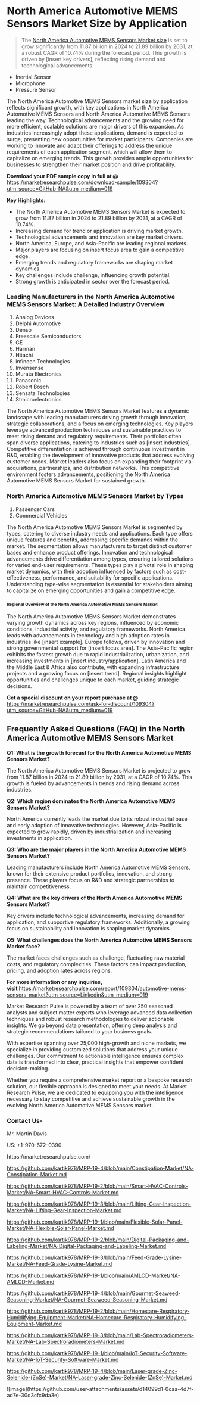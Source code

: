<h1>North America Automotive MEMS Sensors Market&nbsp;Size by Application</h1><blockquote><p>The <a href="https://marketresearchpulse.com/download-sample/109304?utm_source=GitHub-NA&amp;utm_medium=019">North America Automotive MEMS Sensors Market size</a> is set to grow significantly from 11.87 billion in 2024 to 21.89 billion by 2031, at a robust CAGR of 10.74% during the forecast period. This growth is driven by [insert key drivers], reflecting rising demand and technological advancements.</p></blockquote><ul><li>Inertial Sensor<li> Microphone<li> Pressure Sensor</li></ul><p>The North America Automotive MEMS Sensors market size by application reflects significant growth, with key applications in North America Automotive MEMS Sensors and North America Automotive MEMS Sensors leading the way. Technological advancements and the growing need for more efficient, scalable solutions are major drivers of this expansion. As industries increasingly adopt these applications, demand is expected to surge, presenting new opportunities for market participants. Companies are working to innovate and adapt their offerings to address the unique requirements of each application segment, which will allow them to capitalize on emerging trends. This growth provides ample opportunities for businesses to strengthen their market position and drive profitability.</p><p><strong>Download your PDF sample copy in full at @ </strong><a href="https://marketresearchpulse.com/download-sample/109304?utm_source=GitHub-NA&amp;utm_medium=019">https://marketresearchpulse.com/download-sample/109304?utm_source=GitHub-NA&amp;utm_medium=019</a></p><p><strong>Key Highlights: </strong></p><ul><li>The North America Automotive MEMS Sensors Market is expected to grow from 11.87 billion in 2024 to 21.89 billion by 2031, at a CAGR of 10.74%.</li><li>Increasing demand for trend or application is driving market growth.</li><li>Technological advancements and innovation are key market drivers.</li><li>North America, Europe, and Asia-Pacific are leading regional markets.</li><li>Major players are focusing on insert focus area to gain a competitive edge.</li><li>Emerging trends and regulatory frameworks are shaping market dynamics.</li><li>Key challenges include challenge, influencing growth potential.</li><li>Strong growth is anticipated in sector over the forecast period.</li></ul><h3>Leading Manufacturers in the North America Automotive MEMS Sensors Market: A Detailed Industry Overview</h3><ol><li>Analog Devices</li><li>Delphi Automotive</li><li>Denso</li><li>Freescale Semiconductors</li><li>GE</li><li>Harman</li><li>Hitachi</li><li>infineon Technologies</li><li>Invensense</li><li>Murata Electronics</li><li>Panasonic</li><li>Robert Bosch</li><li>Sensata Technologies</li><li>Stmicroelectronics</li></ol><div class="flex max-w-full flex-col flex-grow"><div class="min-h-8 text-message flex w-full flex-col items-end gap-2 whitespace-normal break-words [.text-message+&amp;]:mt-5" dir="auto" data-message-author-role="assistant" data-message-id="fd8432e4-4910-450d-b182-61b7bfb0a01f" data-message-model-slug="gpt-4o"><div class="flex w-full flex-col gap-1 empty:hidden first:pt-[3px]"><div class="markdown prose w-full break-words dark:prose-invert light"><p>The North America Automotive MEMS Sensors Market features a dynamic landscape with leading manufacturers driving growth through innovation, strategic collaborations, and a focus on emerging technologies. Key players leverage advanced production techniques and sustainable practices to meet rising demand and regulatory requirements. Their portfolios often span diverse applications, catering to industries such as [insert industries]. Competitive differentiation is achieved through continuous investment in R&amp;D, enabling the development of innovative products that address evolving customer needs. Market leaders also focus on expanding their footprint via acquisitions, partnerships, and distribution networks. This competitive environment fosters advancements, positioning the North America Automotive MEMS Sensors Market for sustained growth.</p></div></div></div></div><h3>North America Automotive MEMS Sensors Market by Types</h3><ol><li>Passenger Cars<li> Commercial Vehicles</li></ol><div class="flex max-w-full flex-col flex-grow"><div class="min-h-8 text-message flex w-full flex-col items-end gap-2 whitespace-normal break-words [.text-message+&amp;]:mt-5" dir="auto" data-message-author-role="assistant" data-message-id="084470be-0bb7-4664-bddf-5156b4f41249" data-message-model-slug="gpt-4o-mini"><div class="flex w-full flex-col gap-1 empty:hidden first:pt-[3px]"><div class="markdown prose w-full break-words dark:prose-invert light"><p>The North America Automotive MEMS Sensors Market is segmented by types, catering to diverse industry needs and applications. Each type offers unique features and benefits, addressing specific demands within the market. The segmentation allows manufacturers to target distinct customer bases and enhance product offerings. Innovation and technological advancements drive differentiation among types, ensuring tailored solutions for varied end-user requirements. These types play a pivotal role in shaping market dynamics, with their adoption influenced by factors such as cost-effectiveness, performance, and suitability for specific applications. Understanding type-wise segmentation is essential for stakeholders aiming to capitalize on emerging opportunities and gain a competitive edge.</p></div></div></div></div><h3><span style="font-size: 11px;">Regional Overview of the North America Automotive MEMS Sensors Market</span></h3><div class="flex max-w-full flex-col flex-grow"><div class="min-h-8 text-message flex w-full flex-col items-end gap-2 whitespace-normal break-words [.text-message+&amp;]:mt-5" dir="auto" data-message-author-role="assistant" data-message-id="e9038762-ce64-4e30-91c9-9bd413514231" data-message-model-slug="gpt-4o-mini"><div class="flex w-full flex-col gap-1 empty:hidden first:pt-[3px]"><div class="markdown prose w-full break-words dark:prose-invert light"><p>The North America Automotive MEMS Sensors Market demonstrates varying growth dynamics across key regions, influenced by economic conditions, industrial activity, and regulatory frameworks. North America leads with advancements in technology and high adoption rates in industries like [insert example]. Europe follows, driven by innovation and strong governmental support for [insert focus area]. The Asia-Pacific region exhibits the fastest growth due to rapid industrialization, urbanization, and increasing investments in [insert industry/application]. Latin America and the Middle East &amp; Africa also contribute, with expanding infrastructure projects and a growing focus on [insert trend]. Regional insights highlight opportunities and challenges unique to each market, guiding strategic decisions.</p></div></div></div></div><p><strong>Get a special discount on your report purchase at @ </strong><a href="https://marketresearchpulse.com/ask-for-discount/109304?utm_source=GitHub-NA&amp;utm_medium=019">https://marketresearchpulse.com/ask-for-discount/109304?utm_source=GitHub-NA&amp;utm_medium=019</a></p><h2>Frequently Asked Questions (FAQ) in the North America Automotive MEMS Sensors Market</h2><p><strong>Q1: What is the growth forecast for the North America Automotive MEMS Sensors Market?</strong></p><p>The North America Automotive MEMS Sensors Market is projected to grow from 11.87 billion in 2024 to 21.89 billion by 2031, at a CAGR of 10.74%. This growth is fueled by advancements in trends and rising demand across industries.</p><p><strong>Q2: Which region dominates the North America Automotive MEMS Sensors Market?</strong></p><p>North America currently leads the market due to its robust industrial base and early adoption of innovative technologies. However, Asia-Pacific is expected to grow rapidly, driven by industrialization and increasing investments in application.</p><p><strong>Q3: Who are the major players in the North America Automotive MEMS Sensors Market?</strong></p><p>Leading manufacturers include North America Automotive MEMS Sensors, known for their extensive product portfolios, innovation, and strong presence. These players focus on R&amp;D and strategic partnerships to maintain competitiveness.</p><p><strong>Q4: What are the key drivers of the North America Automotive MEMS Sensors Market?</strong></p><p>Key drivers include technological advancements, increasing demand for application, and supportive regulatory frameworks. Additionally, a growing focus on sustainability and innovation is shaping market dynamics.</p><p><strong>Q5: What challenges does the North America Automotive MEMS Sensors Market face?</strong></p><p>The market faces challenges such as challenge, fluctuating raw material costs, and regulatory complexities. These factors can impact production, pricing, and adoption rates across regions.</p><p><strong>For more information or any inquiries, visit&nbsp;</strong><a href="https://marketresearchpulse.com/report/109304/automotive-mems-sensors-market?utm_source=Linkedin&utm_medium=019">https://marketresearchpulse.com/report/109304/automotive-mems-sensors-market?utm_source=Linkedin&utm_medium=019</a></p><p>Market Research Pulse is powered by a team of over 250 seasoned analysts and subject matter experts who leverage advanced data collection techniques and robust research methodologies to deliver actionable insights. We go beyond data presentation, offering deep analysis and strategic recommendations tailored to your business goals.</p><p>With expertise spanning over 25,000 high-growth and niche markets, we specialize in providing customized solutions that address your unique challenges. Our commitment to actionable intelligence ensures complex data is transformed into clear, practical insights that empower confident decision-making.</p><p>Whether you require a comprehensive market report or a bespoke research solution, our flexible approach is designed to meet your needs. At Market Research Pulse, we are dedicated to equipping you with the intelligence necessary to stay competitive and achieve sustainable growth in the evolving North America Automotive MEMS Sensors market.</p><h3><strong>Contact Us-</strong></h3><p>Mr. Martin Davis</p><p>US: +1-970-672-0390</p><p>https://marketresearchpulse.com/</p><p><a href="https://github.com/kartik978/MRP-19-4/blob/main/Constipation-Market/NA-Constipation-Market.md">https://github.com/kartik978/MRP-19-4/blob/main/Constipation-Market/NA-Constipation-Market.md</a></p><p><a href="https://github.com/kartik978/MRP-19-2/blob/main/Smart-HVAC-Controls-Market/NA-Smart-HVAC-Controls-Market.md">https://github.com/kartik978/MRP-19-2/blob/main/Smart-HVAC-Controls-Market/NA-Smart-HVAC-Controls-Market.md</a></p><p><a href="https://github.com/kartik978/MRP-19-3/blob/main/Lifting-Gear-Inspection-Market/NA-Lifting-Gear-Inspection-Market.md">https://github.com/kartik978/MRP-19-3/blob/main/Lifting-Gear-Inspection-Market/NA-Lifting-Gear-Inspection-Market.md</a></p><p><a href="https://github.com/kartik978/MRP-19-1/blob/main/Flexible-Solar-Panel-Market/NA-Flexible-Solar-Panel-Market.md">https://github.com/kartik978/MRP-19-1/blob/main/Flexible-Solar-Panel-Market/NA-Flexible-Solar-Panel-Market.md</a></p><p><a href="https://github.com/kartik978/MRP-19-2/blob/main/Digital-Packaging-and-Labeling-Market/NA-Digital-Packaging-and-Labeling-Market.md">https://github.com/kartik978/MRP-19-2/blob/main/Digital-Packaging-and-Labeling-Market/NA-Digital-Packaging-and-Labeling-Market.md</a></p><p><a href="https://github.com/kartik978/MRP-19-3/blob/main/Feed-Grade-Lysine-Market/NA-Feed-Grade-Lysine-Market.md">https://github.com/kartik978/MRP-19-3/blob/main/Feed-Grade-Lysine-Market/NA-Feed-Grade-Lysine-Market.md</a></p><p><a href="https://github.com/kartik978/MRP-19-1/blob/main/AMLCD-Market/NA-AMLCD-Market.md">https://github.com/kartik978/MRP-19-1/blob/main/AMLCD-Market/NA-AMLCD-Market.md</a></p><p><a href="https://github.com/kartik978/MRP-19-4/blob/main/Gourmet-Seaweed-Seasoning-Market/NA-Gourmet-Seaweed-Seasoning-Market.md">https://github.com/kartik978/MRP-19-4/blob/main/Gourmet-Seaweed-Seasoning-Market/NA-Gourmet-Seaweed-Seasoning-Market.md</a></p><p><a href="https://github.com/kartik978/MRP-19-2/blob/main/Homecare-Respiratory-Humidifying-Equipment-Market/NA-Homecare-Respiratory-Humidifying-Equipment-Market.md">https://github.com/kartik978/MRP-19-2/blob/main/Homecare-Respiratory-Humidifying-Equipment-Market/NA-Homecare-Respiratory-Humidifying-Equipment-Market.md</a></p><p><a href="https://github.com/kartik978/MRP-19-3/blob/main/Lab-Spectroradiometers-Market/NA-Lab-Spectroradiometers-Market.md">https://github.com/kartik978/MRP-19-3/blob/main/Lab-Spectroradiometers-Market/NA-Lab-Spectroradiometers-Market.md</a></p><p><a href="https://github.com/kartik978/MRP-19-1/blob/main/IoT-Security-Software-Market/NA-IoT-Security-Software-Market.md">https://github.com/kartik978/MRP-19-1/blob/main/IoT-Security-Software-Market/NA-IoT-Security-Software-Market.md</a></p><p><a href="https://github.com/kartik978/MRP-19-4/blob/main/Laser-grade-Zinc-Selenide-(ZnSe)-Market/NA-Laser-grade-Zinc-Selenide-(ZnSe)-Market.md">https://github.com/kartik978/MRP-19-4/blob/main/Laser-grade-Zinc-Selenide-(ZnSe)-Market/NA-Laser-grade-Zinc-Selenide-(ZnSe)-Market.md</a></p>
![image](https://github.com/user-attachments/assets/d14099d1-0caa-4d7f-ad7e-30d3cfc9da3e)
